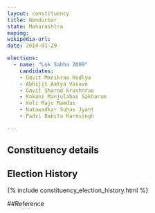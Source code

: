 ```yaml
---
layout: constituency
title: Nandurbar
state: Maharashtra
mapimg: 
wikipedia-url: 
date: 2014-01-29

elections: 
  - name: "Lok Sabha 2009"
    candidates: 
    - Gavit Manikrao Hodlya 
    - Abhijit Aatya Vasave 
    - Gavit Sharad Krushnrao 
    - Kokani Manjulabai Sakharam 
    - Koli Raju Ramdas 
    - Natawadkar Suhas Jyant 
    - Padvi Babita Karmsingh 

---
```

## Constituency details


## Election History
{% include constituency_election_history.html %}

##Reference
